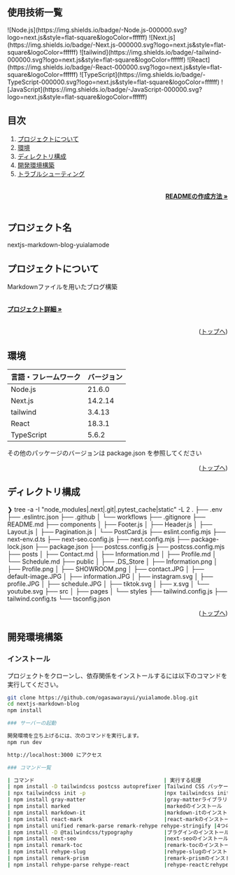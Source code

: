 <div id="top"></div>

## 使用技術一覧

<!-- シールド一覧 -->
<p style="display: inline">
<!-- フロントエンドのフレームワーク一覧 -->
![Node.js](https://img.shields.io/badge/-Node.js-000000.svg?logo=next.js&style=flat-square&logoColor=ffffff)
![Next.js](https://img.shields.io/badge/-Next.js-000000.svg?logo=next.js&style=flat-square&logoColor=ffffff)
![tailwind](https://img.shields.io/badge/-tailwind-000000.svg?logo=next.js&style=flat-square&logoColor=ffffff)
![React](https://img.shields.io/badge/-React-000000.svg?logo=next.js&style=flat-square&logoColor=ffffff)
<!-- フロントエンド言語一覧 -->
![TypeScript](https://img.shields.io/badge/-TypeScript-000000.svg?logo=next.js&style=flat-square&logoColor=ffffff)
![JavaScript](https://img.shields.io/badge/-JavaScript-000000.svg?logo=next.js&style=flat-square&logoColor=ffffff)
</p>

## 目次

1. [プロジェクトについて](#プロジェクトについて)
2. [環境](#環境)
3. [ディレクトリ構成](#ディレクトリ構成)
4. [開発環境構築](#開発環境構築)
5. [トラブルシューティング](#トラブルシューティング)

<!-- READMEの作成方法のドキュメントのリンク -->
<br />
<div align="right">
    <a href="https://qiita.com/shun198/items/c983c713452c041ef787"><strong>READMEの作成方法 »</strong></a>
</div>
<br />

<!-- プロジェクト名を記載 -->

## プロジェクト名

nextjs-markdown-blog-yuialamode

<!-- プロジェクトについて -->

## プロジェクトについて

Markdownファイルを用いたブログ構築

<!-- プロジェクトの概要を記載 -->

  <p align="left">
    <br />
    <!-- プロジェクト詳細のリンク -->
    <a href="https://reffect.co.jp/react/nextjs-markdown-blog"><strong>プロジェクト詳細 »</strong></a>
    <br />
    <br />

<p align="right">(<a href="#top">トップへ</a>)</p>

## 環境

<!-- 言語、フレームワーク、ミドルウェア、インフラの一覧とバージョンを記載 -->

| 言語・フレームワーク  | バージョン |
| --------------------- | ---------- |
| Node.js               | 21.6.0     |
| Next.js               | 14.2.14    |
| tailwind              | 3.4.13     |
| React                 | 18.3.1     |
| TypeScript            | 5.6.2      |

その他のパッケージのバージョンは package.json を参照してください

<p align="right">(<a href="#top">トップへ</a>)</p>

## ディレクトリ構成

<!-- Treeコマンドを使ってディレクトリ構成を記載 -->

❯ tree -a -I "node_modules|.next|.git|.pytest_cache|static" -L 2
.
├── .env
├── .eslintrc.json
├── .github
│   └── workflows
├── .gitignore
├── README.md
├── components
│   ├── Footer.js
│   ├── Header.js
│   ├── Layout.js
│   ├── Pagination.js
│   └── PostCard.js
├── eslint.config.mjs
├── next-env.d.ts
├── next-seo.config.js
├── next.config.mjs
├── package-lock.json
├── package.json
├── postcss.config.js
├── postcss.config.mjs
├── posts
│   ├── Contact.md
│   ├── Information.md
│   ├── Profile.md
│   └── Schedule.md
├── public
│   ├── .DS_Store
│   ├── Information.png
│   ├── Profile.png
│   ├── SHOWROOM.png
│   ├── contact.JPG
│   ├── default-image.JPG
│   ├── information.JPG
│   ├── instagram.svg
│   ├── profile.JPG
│   ├── schedule.JPG
│   ├── tiktok.svg
│   ├── x.svg
│   └── youtube.svg
├── src
│   ├── pages
│   └── styles
├── tailwind.config.js
├── tailwind.config.ts
└── tsconfig.json

<p align="right">(<a href="#top">トップへ</a>)</p>

## 開発環境構築

<!-- コンテナの作成方法、パッケージのインストール方法など、開発環境構築に必要な情報を記載 -->

### インストール

プロジェクトをクローンし、依存関係をインストールするには以下のコマンドを実行してください。

```bash
git clone https://github.com/ogasawarayui/yuialamode.blog.git
cd nextjs-markdown-blog
npm install

### サーバーの起動

開発環境を立ち上げるには、次のコマンドを実行します。
npm run dev

http://localhost:3000 にアクセス

### コマンド一覧

| コマンド　　　　　　　　                            | 実行する処理                             |------------------------------------------------------------------------------------------ |
| npm install -D tailwindcss postcss autoprefixer |Tailwind CSS パッケージのインストール       |
| npx tailwindcss init -p                         |npx tailwindcss init -p                 |
| npm install gray-matter                         |gray-matterライブラリのインストール         |
| npm install marked                              |markedのインストール　                 　　 |
| npm install markdown-it                         |markdown-itのインストール　　　　　　　　　   |
| npm install react-mark                          |react-markのインストール                   |
| npm install unified remark-parse remark-rehype rehype-stringify |4つのライブラリのインストール｜
| npm install -D @tailwindcss/typography          |プラグインのインストール　　　　　　　　　　　　 |
| npm install next-seo                            |next-seoのインストール                     |
| npm install remark-toc                          |remark-tocのインストール                   |
| npm install rehype-slug                         |rehype-slugのインストール                  |
| npm install remark-prism                        |remark-prismのインストール                 |
| npm install rehype-parse rehype-react           |rehype-reactとrehype-parseのインストール    |



